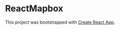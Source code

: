 # ReactMapbox

This project was bootstrapped with [Create React App](https://github.com/facebook/create-react-app).
